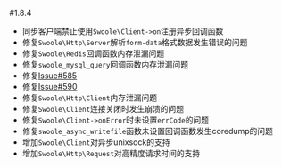 #1.8.4

* 同步客户端禁止使用`Swoole\Client->on`注册异步回调函数
* 修复`Swoole\Http\Server`解析`form-data`格式数据发生错误的问题
* 修复`Swoole\Redis`回调函数内存泄漏问题
* 修复`swoole_mysql_query`回调函数内存泄漏问题
* 修复[Issue#585](https://github.com/swoole/swoole-src/issues/585)
* 修复[Issue#590](https://github.com/swoole/swoole-src/issues/590)
* 修复`Swoole\Http\Client`内存泄漏问题
* 修复`Swoole\Client`连接关闭时发生崩溃的问题
* 修复`Swoole\Client->onError`时未设置`errCode`的问题
* 修复`swoole_async_writefile`函数未设置回调函数发生coredump的问题
* 增加`Swoole\Client`对异步unixsock的支持
* 增加`Swoole\Http\Request`对高精度请求时间的支持

